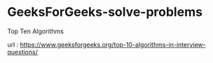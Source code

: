 # GeeksForGeeks-solve-problems
Top Ten Algorithms 

url : https://www.geeksforgeeks.org/top-10-algorithms-in-interview-questions/
